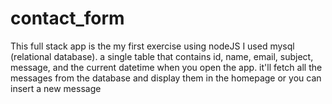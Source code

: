 # contact_form

This full stack app is the my first exercise using nodeJS 
I used mysql (relational database). a single table that contains id, name, email, subject, message, and the current datetime
when you open the app. it'll fetch all the messages from the database and display them in the homepage
or you can insert a new message